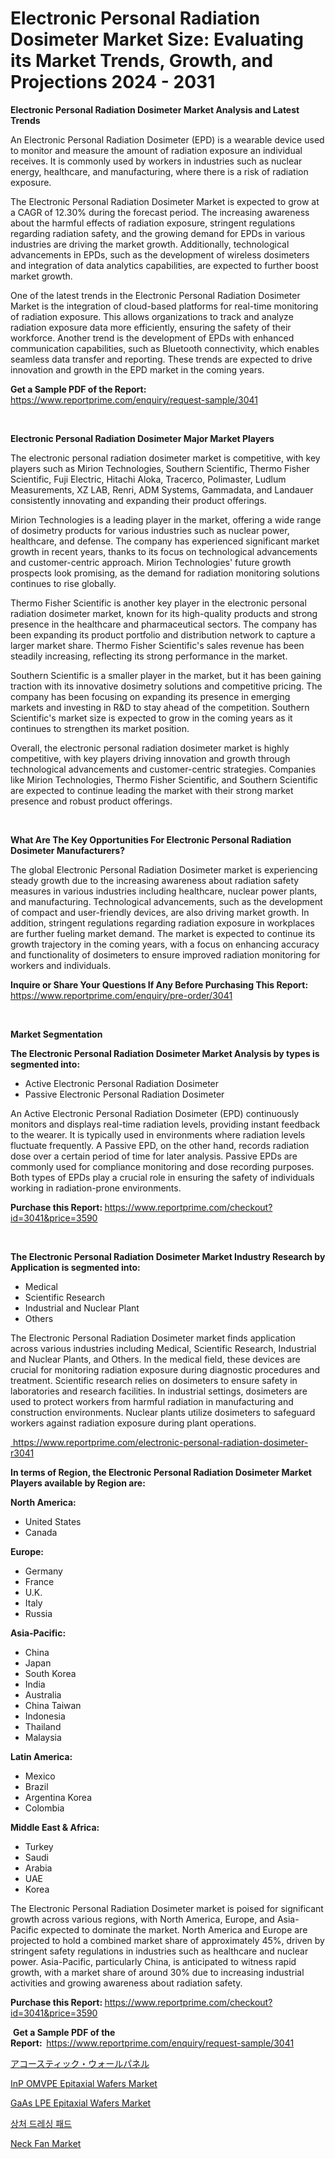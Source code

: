 <p><h1>Electronic Personal Radiation Dosimeter Market Size: Evaluating its Market Trends, Growth, and Projections 2024 - 2031</h1></p><p><strong>Electronic Personal Radiation Dosimeter Market Analysis and Latest Trends</strong></p>
<p><p>An Electronic Personal Radiation Dosimeter (EPD) is a wearable device used to monitor and measure the amount of radiation exposure an individual receives. It is commonly used by workers in industries such as nuclear energy, healthcare, and manufacturing, where there is a risk of radiation exposure.</p><p>The Electronic Personal Radiation Dosimeter Market is expected to grow at a CAGR of 12.30% during the forecast period. The increasing awareness about the harmful effects of radiation exposure, stringent regulations regarding radiation safety, and the growing demand for EPDs in various industries are driving the market growth. Additionally, technological advancements in EPDs, such as the development of wireless dosimeters and integration of data analytics capabilities, are expected to further boost market growth.</p><p>One of the latest trends in the Electronic Personal Radiation Dosimeter Market is the integration of cloud-based platforms for real-time monitoring of radiation exposure. This allows organizations to track and analyze radiation exposure data more efficiently, ensuring the safety of their workforce. Another trend is the development of EPDs with enhanced communication capabilities, such as Bluetooth connectivity, which enables seamless data transfer and reporting. These trends are expected to drive innovation and growth in the EPD market in the coming years.</p></p>
<p><strong>Get a Sample PDF of the Report:&nbsp;</strong> <a href="https://www.reportprime.com/enquiry/request-sample/3041">https://www.reportprime.com/enquiry/request-sample/3041</a></p>
<p>&nbsp;</p>
<p><strong>Electronic Personal Radiation Dosimeter Major Market Players</strong></p>
<p><p>The electronic personal radiation dosimeter market is competitive, with key players such as Mirion Technologies, Southern Scientific, Thermo Fisher Scientific, Fuji Electric, Hitachi Aloka, Tracerco, Polimaster, Ludlum Measurements, XZ LAB, Renri, ADM Systems, Gammadata, and Landauer consistently innovating and expanding their product offerings.</p><p>Mirion Technologies is a leading player in the market, offering a wide range of dosimetry products for various industries such as nuclear power, healthcare, and defense. The company has experienced significant market growth in recent years, thanks to its focus on technological advancements and customer-centric approach. Mirion Technologies' future growth prospects look promising, as the demand for radiation monitoring solutions continues to rise globally.</p><p>Thermo Fisher Scientific is another key player in the electronic personal radiation dosimeter market, known for its high-quality products and strong presence in the healthcare and pharmaceutical sectors. The company has been expanding its product portfolio and distribution network to capture a larger market share. Thermo Fisher Scientific's sales revenue has been steadily increasing, reflecting its strong performance in the market.</p><p>Southern Scientific is a smaller player in the market, but it has been gaining traction with its innovative dosimetry solutions and competitive pricing. The company has been focusing on expanding its presence in emerging markets and investing in R&D to stay ahead of the competition. Southern Scientific's market size is expected to grow in the coming years as it continues to strengthen its market position.</p><p>Overall, the electronic personal radiation dosimeter market is highly competitive, with key players driving innovation and growth through technological advancements and customer-centric strategies. Companies like Mirion Technologies, Thermo Fisher Scientific, and Southern Scientific are expected to continue leading the market with their strong market presence and robust product offerings.</p></p>
<p>&nbsp;</p>
<p><strong>What Are The Key Opportunities For Electronic Personal Radiation Dosimeter Manufacturers?</strong></p>
<p><p>The global Electronic Personal Radiation Dosimeter market is experiencing steady growth due to the increasing awareness about radiation safety measures in various industries including healthcare, nuclear power plants, and manufacturing. Technological advancements, such as the development of compact and user-friendly devices, are also driving market growth. In addition, stringent regulations regarding radiation exposure in workplaces are further fueling market demand. The market is expected to continue its growth trajectory in the coming years, with a focus on enhancing accuracy and functionality of dosimeters to ensure improved radiation monitoring for workers and individuals.</p></p>
<p><strong>Inquire or Share Your Questions If Any Before Purchasing This Report:</strong> <a href="https://www.reportprime.com/enquiry/pre-order/3041">https://www.reportprime.com/enquiry/pre-order/3041</a></p>
<p>&nbsp;</p>
<p><strong>Market Segmentation</strong></p>
<p><strong>The Electronic Personal Radiation Dosimeter Market Analysis by types is segmented into:</strong></p>
<p><ul><li>Active Electronic Personal Radiation Dosimeter</li><li>Passive Electronic Personal Radiation Dosimeter</li></ul></p>
<p><p>An Active Electronic Personal Radiation Dosimeter (EPD) continuously monitors and displays real-time radiation levels, providing instant feedback to the wearer. It is typically used in environments where radiation levels fluctuate frequently. A Passive EPD, on the other hand, records radiation dose over a certain period of time for later analysis. Passive EPDs are commonly used for compliance monitoring and dose recording purposes. Both types of EPDs play a crucial role in ensuring the safety of individuals working in radiation-prone environments.</p></p>
<p><strong>Purchase this Report:&nbsp;</strong><a href="https://www.reportprime.com/checkout?id=3041&price=3590">https://www.reportprime.com/checkout?id=3041&price=3590</a></p>
<p>&nbsp;</p>
<p><strong>The Electronic Personal Radiation Dosimeter Market Industry Research by Application is segmented into:</strong></p>
<p><ul><li>Medical</li><li>Scientific Research</li><li>Industrial and Nuclear Plant</li><li>Others</li></ul></p>
<p><p>The Electronic Personal Radiation Dosimeter market finds application across various industries including Medical, Scientific Research, Industrial and Nuclear Plants, and Others. In the medical field, these devices are crucial for monitoring radiation exposure during diagnostic procedures and treatment. Scientific research relies on dosimeters to ensure safety in laboratories and research facilities. In industrial settings, dosimeters are used to protect workers from harmful radiation in manufacturing and construction environments. Nuclear plants utilize dosimeters to safeguard workers against radiation exposure during plant operations.</p></p>
<p><a href="https://www.reportprime.com/electronic-personal-radiation-dosimeter-r3041">&nbsp;https://www.reportprime.com/electronic-personal-radiation-dosimeter-r3041</a></p>
<p><strong>In terms of Region, the Electronic Personal Radiation Dosimeter Market Players available by Region are:</strong></p>
<p>
    <p> <strong> North America: </strong>
        <ul>
            <li>United States</li>
            <li>Canada</li>
        </ul>
        </p> 
    <p> <strong> Europe: </strong>
        <ul>
            <li>Germany</li>
            <li>France</li>
            <li>U.K.</li>
            <li>Italy</li>
            <li>Russia</li>
        </ul>
        </p> 
    <p> <strong> Asia-Pacific: </strong>
        <ul>
            <li>China</li>
            <li>Japan</li>
            <li>South Korea</li>
            <li>India</li>
            <li>Australia</li>
            <li>China Taiwan</li>
            <li>Indonesia</li>
            <li>Thailand</li>
            <li>Malaysia</li>
        </ul>
        </p> 
    <p> <strong> Latin America: </strong>
        <ul>
            <li>Mexico</li>
            <li>Brazil</li>
            <li>Argentina Korea</li>
            <li>Colombia</li>
        </ul>
        </p> 
    <p> <strong> Middle East & Africa: </strong>
        <ul>
            <li>Turkey</li>
            <li>Saudi</li>
            <li>Arabia</li>
            <li>UAE</li>
            <li>Korea</li>
        </ul>
    </p>
    </p>
<p><p>The Electronic Personal Radiation Dosimeter market is poised for significant growth across various regions, with North America, Europe, and Asia-Pacific expected to dominate the market. North America and Europe are projected to hold a combined market share of approximately 45%, driven by stringent safety regulations in industries such as healthcare and nuclear power. Asia-Pacific, particularly China, is anticipated to witness rapid growth, with a market share of around 30% due to increasing industrial activities and growing awareness about radiation safety.</p></p>
<p><strong>Purchase this Report: </strong><a href="https://www.reportprime.com/checkout?id=3041&price=3590">https://www.reportprime.com/checkout?id=3041&price=3590</a></p>
<p>&nbsp;<strong>Get a Sample PDF of the Report:&nbsp;&nbsp;</strong><a href="https://www.reportprime.com/enquiry/request-sample/3041">https://www.reportprime.com/enquiry/request-sample/3041</a></p>
<p><strong></strong></p>
<p><p><a href="https://github.com/zoetazuur/Market-Research-Report-List-1/blob/main/836323172680.md">アコースティック・ウォールパネル</a></p><p><a href="https://github.com/biheemgalvinlouises6hokrh3h/Market-Research-Report-List-2/blob/main/inp-omvpe-epitaxial-wafers-market.md">InP OMVPE Epitaxial Wafers Market</a></p><p><a href="https://github.com/guneycigdem35/Market-Research-Report-List-3/blob/main/gaas-lpe-epitaxial-wafers-market.md">GaAs LPE Epitaxial Wafers Market</a></p><p><a href="https://github.com/Gregost89076vddcv/Market-Research-Report-List-1/blob/main/840504469530.md">상처 드레싱 패드</a></p><p><a href="https://issuu.com/reportprime-2/docs/neck-fan-market-size-2030.pptx">Neck Fan Market</a></p></p>